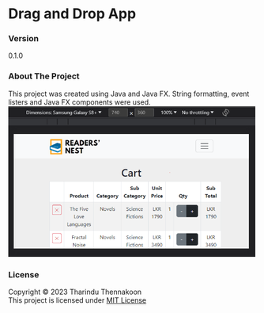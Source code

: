 # Drag and Drop App

### Version

0.1.0

### About The Project

This project was created using Java and Java FX. String formatting, event listers and Java FX components were used.<br>
<img width="500" src="https://github.com/tharindu152/bookstore-frontend/blob/master/src/resources/img/Responsive%20UI%20cart.png">

### License

Copyright ©️ 2023 Tharindu Thennakoon <br>
This project is licensed under [MIT License](License.txt)
